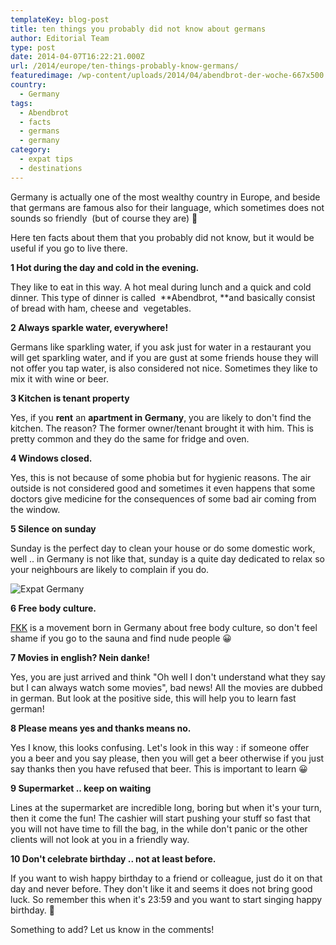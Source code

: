 ```yaml
---
templateKey: blog-post
title: ten things you probably did not know about germans
author: Editorial Team
type: post
date: 2014-04-07T16:22:21.000Z
url: /2014/europe/ten-things-probably-know-germans/
featuredimage: /wp-content/uploads/2014/04/abendbrot-der-woche-667x500.jpg
country:
  - Germany
tags:
  - Abendbrot
  - facts
  - germans
  - germany
category:
  - expat tips
  - destinations
---
```


Germany is actually one of the most wealthy country in Europe, and beside that germans are famous also for their language, which sometimes does not sounds so friendly  (but of course they are) 🙂

Here ten facts about them that you probably did not know, but it would be useful if you go to live there.<!--more-->

**1 Hot during the day and cold in the evening.**

They like to eat in this way. A hot meal during lunch and a quick and cold dinner. This type of dinner is called  **Abendbrot, **and basically consist of bread with ham, cheese and  vegetables.

**2 Always sparkle water, everywhere!**

Germans like sparkling water, if you ask just for water in a restaurant you will get sparkling water, and if you are gust at some friends house they will not offer you tap water, is also considered not nice. Sometimes they like to mix it with wine or beer.

**3 Kitchen is tenant property**

Yes, if you **rent** an **apartment in Germany**, you are likely to don't find the kitchen. The reason? The former owner/tenant brought it with him. This is pretty common and they do the same for fridge and oven.

**4 Windows closed.**

Yes, this is not because of some phobia but for hygienic reasons. The air outside is not considered good and sometimes it even happens that some doctors give medicine for the consequences of some bad air coming from the window.

**5 Silence on sunday**

Sunday is the perfect day to clean your house or do some domestic work, well .. in Germany is not like that, sunday is a quite day dedicated to relax so your neighbours are likely to complain if you do.

![Expat Germany](germans)

**6 Free body culture.**

<a href="https://en.wikipedia.org/wiki/FKK" rel="noopener noreferrer"  target="_blank" rel="noopener noreferrer">FKK</a> is a movement born in Germany about free body culture, so don't feel shame if you go to the sauna and find nude people 😀

**7 Movies in english? Nein danke!**

Yes, you are just arrived and think "Oh well I don't understand what they say but I can always watch some movies", bad news! All the movies are dubbed in german. But look at the positive side, this will help you to learn fast german!

**8 Please means yes and thanks means no.**

Yes I know, this looks confusing. Let's look in this way : if someone offer you a beer and you say please, then you will get a beer otherwise if you just say thanks then you have refused that beer. This is important to learn 😀

**9 Supermarket .. keep on waiting**

Lines at the supermarket are incredible long, boring but when it's your turn, then it come the fun! The cashier will start pushing your stuff so fast that you will not have time to fill the bag, in the while don't panic or the other clients will not look at you in a friendly way.

**10 Don't celebrate birthday .. not at least before.**

If you want to wish happy birthday to a friend or colleague, just do it on that day and never before. They don't like it and seems it does not bring good luck. So remember this when it's 23:59 and you want to start singing happy birthday. 🙂

Something to add? Let us know in the comments!
